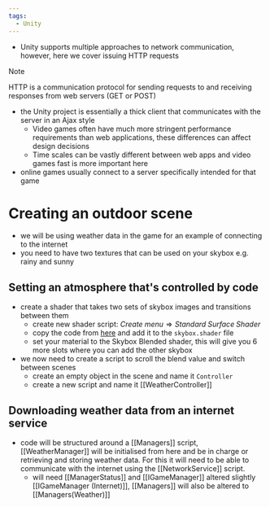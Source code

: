 ```yaml
---
tags:
  - Unity
---
```

- Unity supports multiple approaches to network communication, however, here we cover issuing HTTP requests
> [!note]
HTTP is a communication protocol for sending requests to and receiving responses from web servers (GET or POST)

- the Unity project is essentially a thick client that communicates with the server in an Ajax style
	- Video games often have much more stringent performance requirements than web applications, these differences can affect design decisions
	- Time scales can be vastly different between web apps and video games fast is more important here
- online games usually connect to a server specifically intended for that game
# Creating an outdoor scene
- we will be using weather data in the game for an example of connecting to the internet
- you need to have two textures that can be used on your skybox e.g. rainy and sunny
## Setting an atmosphere that's controlled by code
- create a shader that takes two sets of skybox images and transitions between them
	- create new shader script: $Create \; menu \Rightarrow Standard \; Surface \; Shader$ 
	- copy the code from [here](https://github.com/jhocking/from-unity-wiki/blob/main/SkyboxBlended.shader) and add it to the `skybox.shader` file
	- set your material to the Skybox Blended shader, this will give you 6 more slots where you can add the other skybox
- we now need to create a script to scroll the blend value and switch between scenes 
	- create an empty object in the scene and name it `Controller`
	- create a new script and name it [[WeatherController]]
## Downloading weather data from an internet service
- code will be structured around a [[Managers]] script, [[WeatherManager]] will be initialised from here and be in charge or retrieving and storing weather data. For this it will need to be able to communicate with the internet using the [[NetworkService]] script.
	- will need [[ManagerStatus]] and [[IGameManager]] altered slightly [[IGameManager (Internet)]], [[Managers]] will also be altered to [[Managers(Weather)]]